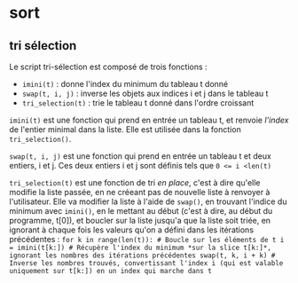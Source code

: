 # sort

## tri sélection
Le script tri-sélection est composé de trois fonctions :
- `imini(t)` : donne l'index du minimum du tableau t donné
- `swap(t, i, j)` : inverse les objets aux indices i et j dans le tableau t
- `tri_selection(t)` : trie le tableau t donné dans l'ordre croissant

`imini(t)` est une fonction qui prend en entrée un tableau t, et renvoie *l'index* de l'entier minimal dans la liste. Elle est utilisée dans la fonction `tri_selection()`.

`swap(t, i, j)` est une fonction qui prend en entrée un tableau t et deux entiers, i et j. Ces deux entiers i et j sont définis tels que `0 <= i <len(t)`

`tri_selection(t)` est une fonction de tri *en place*, c'est à dire qu'elle modifie la liste passée, en ne créeant pas de nouvelle liste à renvoyer à l'utilisateur. Elle va modifier la liste à l'aide de `swap()`, en trouvant l'indice du minimum avec `imini()`, en le mettant au début (c'est à dire, au début du programme, t[0]), et boucler sur la liste jusqu'a que la liste soit triée, en ignorant à chaque fois les valeurs qu'on a défini dans les itérations précédentes :
`
for k in range(len(t)): # Boucle sur les éléments de t
    i = imini(t[k:]) # Récupère l'index du minimum *sur la slice t[k:]*, ignorant les nombres des itérations précédentes
    swap(t, k, i + k) # Inverse les nombres trouvés, convertissant l'index i (qui est valable uniquement sur t[k:]) en un index qui marche dans t
`
